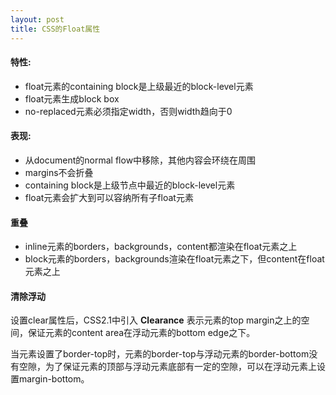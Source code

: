 ```yaml
---
layout: post
title: CSS的Float属性
---
```


#### 特性:
* float元素的containing block是上级最近的block-level元素
* float元素生成block box
* no-replaced元素必须指定width，否则width趋向于0

#### 表现:
* 从document的normal flow中移除，其他内容会环绕在周围
* margins不会折叠
* containing block是上级节点中最近的block-level元素
* float元素会扩大到可以容纳所有子float元素


#### 重叠
* inline元素的borders，backgrounds，content都渲染在float元素之上
* block元素的borders，backgrounds渲染在float元素之下，但content在float元素之上

#### 清除浮动

设置clear属性后，CSS2.1中引入 **Clearance** 表示元素的top margin之上的空间，保证元素的content area在浮动元素的bottom edge之下。

当元素设置了border-top时，元素的border-top与浮动元素的border-bottom没有空隙，为了保证元素的顶部与浮动元素底部有一定的空隙，可以在浮动元素上设置margin-bottom。






